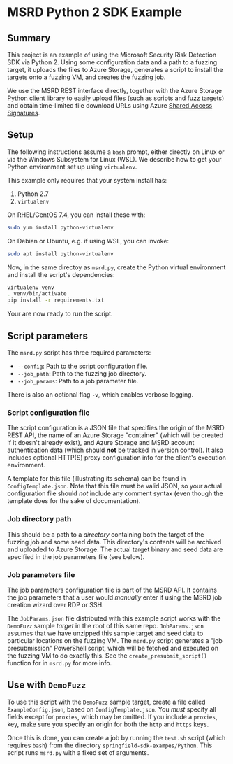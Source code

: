 # MSRD Python 2 SDK Example

## Summary

This project is an example of using the Microsoft Security Risk Detection SDK
via Python 2. Using some configuration data and a path to a fuzzing target, it
uploads the files to Azure Storage, generates a script to install the targets
onto a fuzzing VM, and creates the fuzzing job.

We use the MSRD REST interface directly, together with the Azure Storage [Python
client library][1] to easily upload files (such as scripts and fuzz targets) and
obtain time-limited file download URLs using Azure [Shared Access
Signatures][2].

[1]: https://azure-storage.readthedocs.io/
[2]: https://docs.microsoft.com/en-us/azure/storage/common/storage-dotnet-shared-access-signature-part-1

## Setup

The following instructions assume a `bash` prompt, either directly on Linux or
via the Windows Subsystem for Linux (WSL). We describe how to get your Python
environment set up using `virtualenv`.

This example only requires that your system install has:

1. Python 2.7
2. `virtualenv`

On RHEL/CentOS 7.4, you can install these with:

```sh
sudo yum install python-virtualenv
```

On Debian or Ubuntu, e.g. if using WSL, you can invoke:

```sh
sudo apt install python-virtualenv
```

Now, in the same directoy as `msrd.py`, create the Python virtual environment
and install the script's dependencies:

```sh
virtualenv venv
. venv/bin/activate
pip install -r requirements.txt
```

Your are now ready to run the script.

## Script parameters

The `msrd.py` script has three required parameters:

- `--config`: Path to the script configuration file.
- `--job_path`: Path to the fuzzing job directory.
- `--job_params`: Path to a job parameter file.

There is also an optional flag `-v`, which enables verbose logging.

### Script configuration file

The script configuration is a JSON file that specifies the origin of the MSRD
REST API, the name of an Azure Storage "container" (which will be created if it
doesn't already exist), and Azure Storage and MSRD account authentication data
(which should **not** be tracked in version control). It also includes optional
HTTP(S) proxy configuration info for the client's execution environment.

A template for this file (illustrating its schema) can be found in
`ConfigTemplate.json`. Note that this file must be valid JSON, so your actual
configuration file should _not_ include any comment syntax (even though the
template does for the sake of documentation).

### Job directory path

This should be a path to a _directory_ containing both the target of the fuzzing
job and some seed data. This directory's contents will be archived and uploaded
to Azure Storage. The actual target binary and seed data are specified in the
job parameters file (see below).

### Job parameters file

The job parameters configuration file is part of the MSRD API. It contains the
job parameters that a user would _manually_ enter if using the MSRD job creation
wizard over RDP or SSH.

The `JobParams.json` file distributed with this example script works with the
`DemoFuzz` sample _target_ in the root of this same repo. `JobParams.json`
assumes that we have unzipped this sample target and seed data to particular
locations on the fuzzing VM. The `msrd.py` script generates a "job
presubmission" PowerShell script, which will be fetched and executed on the
fuzzing VM to do exactly this. See the `create_presubmit_script()` function for
in `msrd.py` for more info.

## Use with `DemoFuzz`

To use this script with the `DemoFuzz` sample target, create a file called
`ExampleConfig.json`, based on `ConfigTemplate.json`. You _must_ specify all
fields except for `proxies`, which may be omitted. If you include a `proxies`,
key, make sure you specify an origin for both the `http` and `https` keys.

Once this is done, you can create a job by running the `test.sh` script (which
requires `bash`) from the directory `springfield-sdk-exampes/Python`. This
script runs `msrd.py` with a fixed set of arguments.
